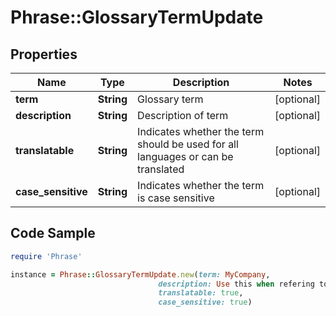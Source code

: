 # Phrase::GlossaryTermUpdate

## Properties

Name | Type | Description | Notes
------------ | ------------- | ------------- | -------------
**term** | **String** | Glossary term | [optional] 
**description** | **String** | Description of term | [optional] 
**translatable** | **String** | Indicates whether the term should be used for all languages or can be translated | [optional] 
**case_sensitive** | **String** | Indicates whether the term is case sensitive | [optional] 

## Code Sample

```ruby
require 'Phrase'

instance = Phrase::GlossaryTermUpdate.new(term: MyCompany,
                                 description: Use this when refering to our company,
                                 translatable: true,
                                 case_sensitive: true)
```


